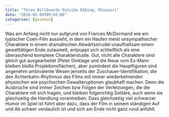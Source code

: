 ```yaml
---
title: "Three Billboards Outside Ebbing, Missouri"
date: "2018-02-09T09:02:00"
categories: [gesehen]
---
```


Was am Anfang nicht nur aufgrund von Frances McDormand wie ein typischer Coen-Film aussieht, in dem ein Haufen meist unsympathischer Charaktere in einem dramatischen Abwärtsstrudel unaufhaltsam einem gewalttätigen Ende zutaumelt, entpuppt sich schließlich als eine überaschend komplexe Charakterstudie. Gut, nicht alle Charaktere sind gleich gut ausgearbeitet (Peter Dinklage und die Neue vom Ex-Mann bleiben bloße Projektionsflächen), aber zumindest die Hauptfiguren sind angenehm ambivalente Wesen jenseits der Zuschauer-Identifikation, die den Achterbahn-Rhythmus des Films mit immer wiederkehrenden physischen wie psychischen Gewalteruptionen glaubhaft machen. Denn die Ausbrüche sind immer Zeichen bzw Folgen der Verletzungen, die die Charaktere mit sich tragen, und bleiben folgerichtig Solitäre, auch wenn sie gleichzeitig die Handlung vorantreiben. Dass gleichzeitig viel schwarzer Humor im Spiel ist führt aber dazu, dass der Film in seinem ständigen Auf und Ab schwer verdaulich ist und sich am Ende nicht ganz rund anfühlt.